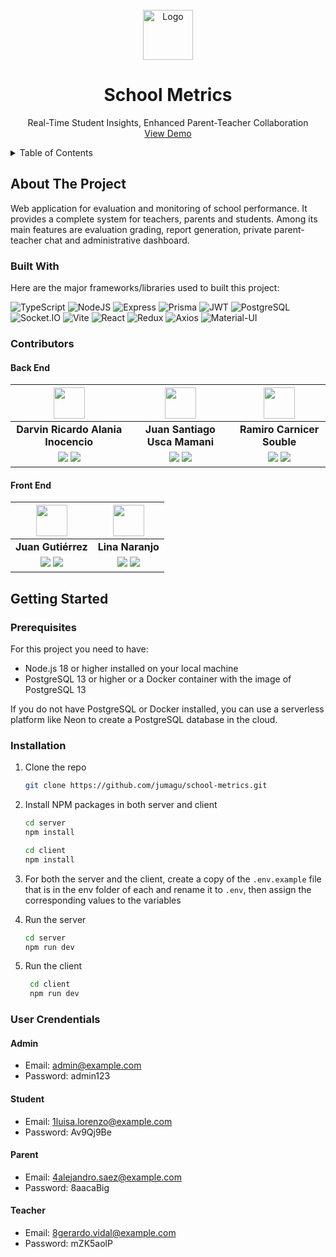 <!-- PROJECT LOGO -->
<br />
<div align="center">
  <img src="client/public/school-metrics.svg" alt="Logo" width="80" height="80">

  <h1 align="center">School Metrics</h1>

  <p align="center">
    Real-Time Student Insights, Enhanced Parent-Teacher Collaboration
    <br />
    <a href="https://school-metrics.vercel.app">View Demo</a>
  </p>
</div>

<!-- TABLE OF CONTENTS -->
<details>
  <summary>Table of Contents</summary>
  <ol>
    <li>
      <a href="#about-the-project">About The Project</a>
      <ul>
        <li><a href="#built-with">Built With</a></li>
        <li><a href="#contributors">Contributors</a></li>
      </ul>
    </li>
    <li>
      <a href="#getting-started">Getting Started</a>
      <ul>
        <li><a href="#prerequisites">Prerequisites</a></li>
        <li><a href="#installation">Installation</a></li>
      </ul>
    </li>
  </ol>
</details>

<!-- ABOUT THE PROJECT -->

## About The Project

<!-- [![Product Name Screen Shot][product-screenshot]](https://example.com) -->

Web application for evaluation and monitoring of school performance. It provides a complete system for teachers, parents and students. Among its main features are evaluation grading, report generation, private parent-teacher chat and administrative dashboard.

### Built With

Here are the major frameworks/libraries used to built this project:

![TypeScript](https://img.shields.io/badge/TypeScript-007ACC?style=for-the-badge&logo=typescript&logoColor=white)
![NodeJS](https://img.shields.io/badge/Nodejs-43853D?style=for-the-badge&logo=node.js&logoColor=white)
![Express](https://img.shields.io/badge/Express-000000?style=for-the-badge&logo=express&logoColor=white)
![Prisma](https://img.shields.io/badge/Prisma-2D3748?style=for-the-badge&logo=prisma&logoColor=white)
![JWT](https://img.shields.io/badge/JWT-000000?style=for-the-badge&logo=json-web-tokens&logoColor=white)
![PostgreSQL](https://img.shields.io/badge/PostgreSQL-316192?style=for-the-badge&logo=postgresql&logoColor=white)
![Socket.IO](https://img.shields.io/badge/Socket.io-010101?style=for-the-badge&logo=socket.io&logoColor=white)
![Vite](https://img.shields.io/badge/Vite-646CFF?style=for-the-badge&logo=vite&logoColor=white)
![React](https://img.shields.io/badge/React-20232A?style=for-the-badge&logo=react&logoColor=61DAFB)
![Redux](https://img.shields.io/badge/Redux-593D88?style=for-the-badge&logo=redux&logoColor=white)
![Axios](https://img.shields.io/badge/Axios-000000?style=for-the-badge&logo=axios&logoColor=white)
![Material-UI](https://img.shields.io/badge/Material_UI-0081CB?style=for-the-badge&logo=mui&logoColor=white)

### Contributors

#### Back End

|                                                                                                                                                 <img src="https://avatars.githubusercontent.com/u/152816164?v=4" width="50">                                                                                                                                                 |                                                                                                                                  <img src="https://avatars.githubusercontent.com/u/79413503?v=4" width="50">                                                                                                                                  |                                                                                                                                  <img src="https://avatars.githubusercontent.com/u/104595014?v=4" width="50">                                                                                                                                   |
| :--------------------------------------------------------------------------------------------------------------------------------------------------------------------------------------------------------------------------------------------------------------------------------------------------------------------------------------------------------------------------: | :-------------------------------------------------------------------------------------------------------------------------------------------------------------------------------------------------------------------------------------------------------------------------------------------------------------------------------------------: | :---------------------------------------------------------------------------------------------------------------------------------------------------------------------------------------------------------------------------------------------------------------------------------------------------------------------------------------------: |
|                                                                                                                                                                     **Darvin Ricardo Alania Inocencio**                                                                                                                                                                      |                                                                                                                                                         **Juan Santiago Usca Mamani**                                                                                                                                                         |                                                                                                                                                           **Ramiro Carnicer Souble**                                                                                                                                                            |
| <a href="https://github.com/DAlaniaInocencio"><img src="https://img.shields.io/badge/github-%23121011.svg?&style=for-the-badge&logo=github&logoColor=white"/></a> <a href="https://www.linkedin.com/in/darvin-ricardo-alania-inocencio-7927392a9"><img src="https://img.shields.io/badge/linkedin%20-%230077B5.svg?&style=for-the-badge&logo=linkedin&logoColor=white"/></a> | <a href="https://github.com/santiagoweb212"><img src="https://img.shields.io/badge/github-%23121011.svg?&style=for-the-badge&logo=github&logoColor=white"/></a> <a href="https://www.linkedin.com/in/santiagousca"><img src="https://img.shields.io/badge/linkedin%20-%230077B5.svg?&style=for-the-badge&logo=linkedin&logoColor=white"/></a> | <a href="https://github.com/RamiroCS-hub"><img src="https://img.shields.io/badge/github-%23121011.svg?&style=for-the-badge&logo=github&logoColor=white"/></a> <a href="https://linkedin.com/in/ramirocarnicersouble"><img src="https://img.shields.io/badge/linkedin%20-%230077B5.svg?&style=for-the-badge&logo=linkedin&logoColor=white"/></a> |

#### Front End

|                                                                                                                          <img src="https://avatars.githubusercontent.com/u/107524509?v=4" width="50">                                                                                                                           |                                                                                                                                        <img src="https://avatars.githubusercontent.com/u/153871180?v=4" width="50">                                                                                                                                         |
| :-----------------------------------------------------------------------------------------------------------------------------------------------------------------------------------------------------------------------------------------------------------------------------------------------------------------------------: | :---------------------------------------------------------------------------------------------------------------------------------------------------------------------------------------------------------------------------------------------------------------------------------------------------------------------------------------------------------: |
|                                                                                                                                                       **Juan Gutiérrez**                                                                                                                                                        |                                                                                                                                                                      **Lina Naranjo**                                                                                                                                                                       |
| <a href="https://github.com/jumagu"><img src="https://img.shields.io/badge/github-%23121011.svg?&style=for-the-badge&logo=github&logoColor=white"/></a> <a href="https://www.linkedin.com/in/jumagu"><img src="https://img.shields.io/badge/linkedin%20-%230077B5.svg?&style=for-the-badge&logo=linkedin&logoColor=white"/></a> | <a href="https://github.com/LinaNaranjo"><img src="https://img.shields.io/badge/github-%23121011.svg?&style=for-the-badge&logo=github&logoColor=white"/></a> <a href="https://www.linkedin.com/in/lina-marcela-naranjo-frontend"><img src="https://img.shields.io/badge/linkedin%20-%230077B5.svg?&style=for-the-badge&logo=linkedin&logoColor=white"/></a> |

<!-- GETTING STARTED -->

## Getting Started

### Prerequisites

For this project you need to have:

- Node.js 18 or higher installed on your local machine
- PostgreSQL 13 or higher or a Docker container with the image of PostgreSQL 13

If you do not have PostgreSQL or Docker installed, you can use a serverless platform like Neon to create a PostgreSQL database in the cloud.

### Installation

1. Clone the repo
   ```sh
   git clone https://github.com/jumagu/school-metrics.git
   ```
2. Install NPM packages in both server and client

   ```sh
   cd server
   npm install

   cd client
   npm install
   ```

3. For both the server and the client, create a copy of the `.env.example` file that is in the env folder of each and rename it to `.env`, then assign the corresponding values to the variables

4. Run the server
   ```sh
   cd server
   npm run dev
   ```
5. Run the client
   ```sh
    cd client
    npm run dev
   ```

### User Crendentials

#### Admin

- Email: admin@example.com
- Password: admin123

#### Student

- Email: 1luisa.lorenzo@example.com
- Password: Av9Qj9Be

#### Parent

- Email: 4alejandro.saez@example.com
- Password: 8aacaBig

#### Teacher

- Email: 8gerardo.vidal@example.com
- Password: mZK5aolP
